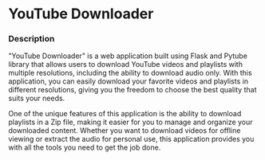 # YouTube Downloader
### Description
"YouTube Downloader" is a web application built using Flask and Pytube library that allows users to download YouTube videos and playlists with multiple resolutions, including the ability to download audio only. With this application, you can easily download your favorite videos and playlists in different resolutions, giving you the freedom to choose the best quality that suits your needs.

One of the unique features of this application is the ability to download playlists in a Zip file, making it easier for you to manage and organize your downloaded content. Whether you want to download videos for offline viewing or extract the audio for personal use, this application provides you with all the tools you need to get the job done.
